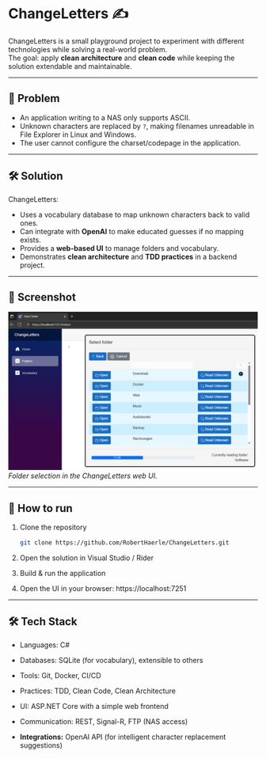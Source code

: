 # ChangeLetters ✍️

ChangeLetters is a small playground project to experiment with different technologies while solving a real-world problem.  
The goal: apply **clean architecture** and **clean code** while keeping the solution extendable and maintainable.

---

## 🎯 Problem

- An application writing to a NAS only supports ASCII.  
- Unknown characters are replaced by `?`, making filenames unreadable in File Explorer in Linux and Windows.  
- The user cannot configure the charset/codepage in the application.  

---

## 🛠 Solution

ChangeLetters:  
- Uses a vocabulary database to map unknown characters back to valid ones.  
- Can integrate with **OpenAI** to make educated guesses if no mapping exists.  
- Provides a **web-based UI** to manage folders and vocabulary.  
- Demonstrates **clean architecture** and **TDD practices** in a backend project.  

---

## 📸 Screenshot

![ChangeLetters Screenshot](docs/images/screenshot.png)  
*Folder selection in the ChangeLetters web UI.*

---

## 🚀 How to run

1. Clone the repository  
   ```bash
   git clone https://github.com/RobertHaerle/ChangeLetters.git
   
2. Open the solution in Visual Studio / Rider

3. Build & run the application

4. Open the UI in your browser:
   https://localhost:7251

---

## 🛠 Tech Stack

- Languages: C#

- Databases: SQLite (for vocabulary), extensible to others

- Tools: Git, Docker, CI/CD

- Practices: TDD, Clean Code, Clean Architecture

- UI: ASP.NET Core with a simple web frontend

- Communication: REST, Signal-R, FTP (NAS access)  

- **Integrations:** OpenAI API (for intelligent character replacement suggestions)